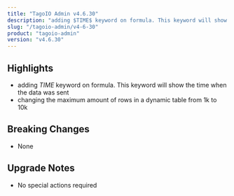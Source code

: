 ```yaml
---
title: "TagoIO Admin v4.6.30"
description: "adding $TIME$ keyword on formula. This keyword will show the time when the data was sent"
slug: "/tagoio-admin/v4-6-30"
product: "tagoio-admin"
version: "v4.6.30"
---
```


## Highlights

- adding $TIME$ keyword on formula. This keyword will show the time when the data was sent
- changing the maximum amount of rows in a dynamic table from 1k to 10k

## Breaking Changes

- None

## Upgrade Notes

- No special actions required
